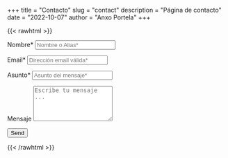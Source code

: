 +++
title = "Contacto"
slug = "contact"
description = "Página de contacto"
date = "2022-10-07"
author = "Anxo Portela"
+++

{{< rawhtml >}}
<script type="text/javascript">var submitted=false;</script>
<iframe name="hidden_iframe" id="hidden_iframe" style="display:none;" 
onload="if(submitted) {window.location='/es/thankyou';}"></iframe>

<form action="https://docs.google.com/forms/u/0/d/e/1FAIpQLSc1ov8p4HEO5lqdiXZTHVK6FNIcc1VX_uk4J4VgdpHNK1cbUg/formResponse" method="post" target="hidden_iframe" onsubmit="submitted=true">
  <label>Nombre*</label>
        <input type="text" placeholder="Nombre o Alias*" class="form-input" name="entry.2005620554" required>

  <label>Email*</label>
        <input type="email" placeholder="Dirección email válida*" class="form-input" name="entry.1045781291" required>

   <label>Asunto*</label>
        <input type="text" placeholder="Asunto del mensaje*" class="form-input" name="entry.1065046570" required>

   <label>Mensaje</label>
        <textarea rows="5" placeholder="Escribe tu mensaje ..." class="form-input" name="entry.839337160" ></textarea>

   <button type="submit">Send</button>
</form>
{{< /rawhtml >}}